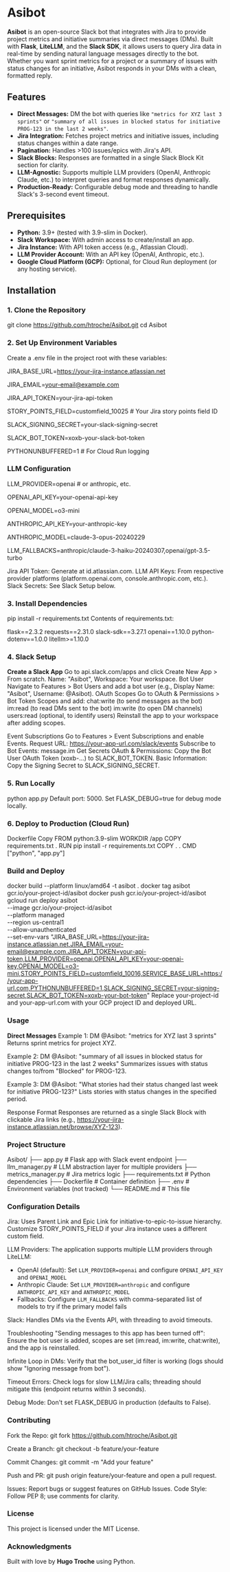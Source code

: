 # Asibot

**Asibot** is an open-source Slack bot that integrates with Jira to provide project metrics and initiative summaries via direct messages (DMs). Built with **Flask**, **LiteLLM**, and the **Slack SDK**, it allows users to query Jira data in real-time by sending natural language messages directly to the bot. Whether you want sprint metrics for a project or a summary of issues with status changes for an initiative, Asibot responds in your DMs with a clean, formatted reply.

## Features

- **Direct Messages:** DM the bot with queries like `"metrics for XYZ last 3 sprints"` or `"summary of all issues in blocked status for initiative PROG-123 in the last 2 weeks"`.
- **Jira Integration:** Fetches project metrics and initiative issues, including status changes within a date range.
- **Pagination:** Handles >100 issues/epics with Jira's API.
- **Slack Blocks:** Responses are formatted in a single Slack Block Kit section for clarity.
- **LLM-Agnostic:** Supports multiple LLM providers (OpenAI, Anthropic Claude, etc.) to interpret queries and format responses dynamically.
- **Production-Ready:** Configurable debug mode and threading to handle Slack's 3-second event timeout.

## Prerequisites

- **Python:** 3.9+ (tested with 3.9-slim in Docker).
- **Slack Workspace:** With admin access to create/install an app.
- **Jira Instance:** With API token access (e.g., Atlassian Cloud).
- **LLM Provider Account:** With an API key (OpenAI, Anthropic, etc.).
- **Google Cloud Platform (GCP):** Optional, for Cloud Run deployment (or any hosting service).

## Installation

### 1. Clone the Repository

git clone https://github.com/htroche/Asibot.git
cd Asibot

### 2. Set Up Environment Variables

Create a .env file in the project root with these variables:


JIRA_BASE_URL=https://your-jira-instance.atlassian.net

JIRA_EMAIL=your-email@example.com

JIRA_API_TOKEN=your-jira-api-token

STORY_POINTS_FIELD=customfield_10025  # Your Jira story points field ID

SLACK_SIGNING_SECRET=your-slack-signing-secret

SLACK_BOT_TOKEN=xoxb-your-slack-bot-token

PYTHONUNBUFFERED=1  # For Cloud Run logging

### LLM Configuration
LLM_PROVIDER=openai  # or anthropic, etc.

OPENAI_API_KEY=your-openai-api-key

OPENAI_MODEL=o3-mini

ANTHROPIC_API_KEY=your-anthropic-key

ANTHROPIC_MODEL=claude-3-opus-20240229

LLM_FALLBACKS=anthropic/claude-3-haiku-20240307,openai/gpt-3.5-turbo

Jira API Token: Generate at id.atlassian.com.
LLM API Keys: From respective provider platforms (platform.openai.com, console.anthropic.com, etc.).
Slack Secrets: See Slack Setup below.

### 3. Install Dependencies

pip install -r requirements.txt
Contents of requirements.txt:


flask==2.3.2
requests==2.31.0
slack-sdk==3.27.1
openai==1.10.0
python-dotenv==1.0.0
litellm>=1.10.0

### 4. Slack Setup
**Create a Slack App**
Go to api.slack.com/apps and click Create New App > From scratch.
Name: "Asibot", Workspace: Your workspace.
Bot User
Navigate to Features > Bot Users and add a bot user (e.g., Display Name: "Asibot", Username: @Asibot).
OAuth Scopes
Go to OAuth & Permissions > Bot Token Scopes and add:
chat:write (to send messages as the bot)
im:read (to read DMs sent to the bot)
im:write (to open DM channels)
users:read (optional, to identify users)
Reinstall the app to your workspace after adding scopes.

Event Subscriptions
Go to Features > Event Subscriptions and enable Events.
Request URL: https://your-app-url.com/slack/events
Subscribe to Bot Events: message.im
Get Secrets
OAuth & Permissions: Copy the Bot User OAuth Token (xoxb-...) to SLACK_BOT_TOKEN.
Basic Information: Copy the Signing Secret to SLACK_SIGNING_SECRET.

### 5. Run Locally

python app.py
Default port: 5000. Set FLASK_DEBUG=true for debug mode locally.

### 6. Deploy to Production (Cloud Run)
Dockerfile
Copy
FROM python:3.9-slim
WORKDIR /app
COPY requirements.txt .
RUN pip install -r requirements.txt
COPY . .
CMD ["python", "app.py"]

### Build and Deploy

docker build --platform linux/amd64 -t asibot .
docker tag asibot gcr.io/your-project-id/asibot
docker push gcr.io/your-project-id/asibot
gcloud run deploy asibot \
  --image gcr.io/your-project-id/asibot \
  --platform managed \
  --region us-central1 \
  --allow-unauthenticated \
  --set-env-vars "JIRA_BASE_URL=https://your-jira-instance.atlassian.net,JIRA_EMAIL=your-email@example.com,JIRA_API_TOKEN=your-api-token,LLM_PROVIDER=openai,OPENAI_API_KEY=your-openai-key,OPENAI_MODEL=o3-mini,STORY_POINTS_FIELD=customfield_10016,SERVICE_BASE_URL=https://your-app-url.com,PYTHONUNBUFFERED=1,SLACK_SIGNING_SECRET=your-signing-secret,SLACK_BOT_TOKEN=xoxb-your-bot-token"
Replace your-project-id and your-app-url.com with your GCP project ID and deployed URL.

### Usage
**Direct Messages**
Example 1:
DM @Asibot: "metrics for XYZ last 3 sprints"
Returns sprint metrics for project XYZ.

Example 2:
DM @Asibot: "summary of all issues in blocked status for initiative PROG-123 in the last 2 weeks"
Summarizes issues with status changes to/from "Blocked" for PROG-123.

Example 3:
DM @Asibot: "What stories had their status changed last week for initiative PROG-123?"
Lists stories with status changes in the specified period.

Response Format
Responses are returned as a single Slack Block with clickable Jira links (e.g., <https://your-jira-instance.atlassian.net/browse/XYZ-123>).

### Project Structure
Asibot/
├── app.py              # Flask app with Slack event endpoint
├── llm_manager.py      # LLM abstraction layer for multiple providers
├── metrics_manager.py  # Jira metrics logic
├── requirements.txt    # Python dependencies
├── Dockerfile          # Container definition
├── .env                # Environment variables (not tracked)
└── README.md           # This file

### Configuration Details
Jira: Uses Parent Link and Epic Link for initiative-to-epic-to-issue hierarchy. Customize STORY_POINTS_FIELD if your Jira instance uses a different custom field.

LLM Providers: The application supports multiple LLM providers through LiteLLM:
- OpenAI (default): Set `LLM_PROVIDER=openai` and configure `OPENAI_API_KEY` and `OPENAI_MODEL`
- Anthropic Claude: Set `LLM_PROVIDER=anthropic` and configure `ANTHROPIC_API_KEY` and `ANTHROPIC_MODEL`
- Fallbacks: Configure `LLM_FALLBACKS` with comma-separated list of models to try if the primary model fails

Slack: Handles DMs via the Events API, with threading to avoid timeouts.

Troubleshooting
"Sending messages to this app has been turned off":
Ensure the bot user is added, scopes are set (im:read, im:write, chat:write), and the app is reinstalled.

Infinite Loop in DMs:
Verify that the bot_user_id filter is working (logs should show "Ignoring message from bot").

Timeout Errors:
Check logs for slow LLM/Jira calls; threading should mitigate this (endpoint returns within 3 seconds).

Debug Mode:
Don't set FLASK_DEBUG in production (defaults to False).

### Contributing
Fork the Repo:
git fork https://github.com/htroche/Asibot.git

Create a Branch:
git checkout -b feature/your-feature

Commit Changes:
git commit -m "Add your feature"

Push and PR:
git push origin feature/your-feature and open a pull request.

Issues: Report bugs or suggest features on GitHub Issues.
Code Style: Follow PEP 8; use comments for clarity.

### License
This project is licensed under the MIT License.

### Acknowledgments
Built with love by **Hugo Troche** using Python.
